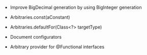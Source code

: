 - Improve BigDecimal generation by using BigInteger generation

- Arbitraries.const(aConstant)

- Arbitraries.defaultFor(Class<?> targetType)

- Document configurators

- Arbitrary provider for @Functional interfaces